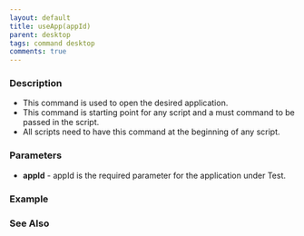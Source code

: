 ```yaml
---
layout: default
title: useApp(appId)
parent: desktop
tags: command desktop
comments: true
---
```


### Description

- This command is used to open the desired application.
- This command is starting point for any script and a must command to be passed in the script.
- All scripts need to have this command at the beginning of any script.

### Parameters

- **appId** - appId is the required parameter for the application under Test.

### Example

### See Also
